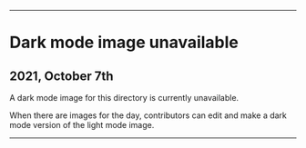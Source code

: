 
***

# Dark mode image unavailable

## 2021, October 7th

A dark mode image for this directory is currently unavailable.

When there are images for the day, contributors can edit and make a dark mode version of the light mode image.

***
